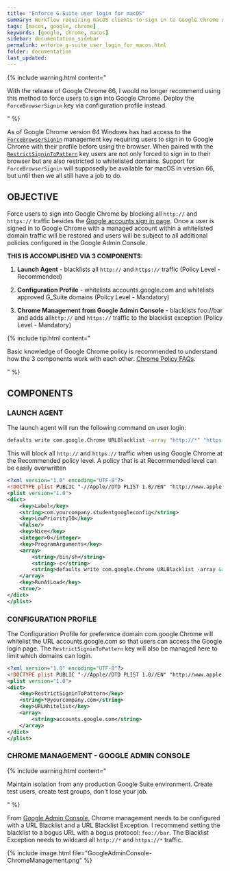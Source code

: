 ```yaml
---
title: "Enforce G-Suite user login for macOS"
summary: Workflow requiring macOS clients to sign in to Google Chrome with a managed account within a whitelisted domain to enforce policies set at Google Admin Console.
tags: [macos, google, chrome]
keywords: [google, chrome, macos]
sidebar: documentation_sidebar
permalink: enforce_g-suite_user_login_for_macos.html
folder: documentation
last_updated:
---
```

{% include warning.html content="

With the release of Google Chrome 66, I would no longer recommend using this method to force users to sign into Google Chrome. Deploy the ```ForceBrowserSignin``` key via configuration profile instead.

" %}  

As of Google Chrome version 64 Windows has had access to the [```ForceBrowserSignin```](https://www.chromium.org/administrators/policy-list-3#ForceBrowserSignin) management key requiring users to sign in to Google Chrome with their profile before using the browser. When paired with the [```RestrictSigninToPattern```](https://www.chromium.org/administrators/policy-list-3#RestrictSigninToPattern) key users are not only forced to sign in to their browser but are also restricted to whitelisted domains. Support for ```ForceBrowserSignin``` will supposedly be available for macOS in version 66, but until then we all still have a job to do.   

##  OBJECTIVE

Force users to sign into Google Chrome by blocking all ```http://``` and ```https://``` traffic besides the [Google accounts sign in page](https://accounts.google.com). Once a user is signed in to Google Chrome with a managed account within a whitelisted domain traffic will be restored and users will be subject to all additional policies configured in the Google Admin Console.  

**THIS IS ACCOMPLISHED VIA 3 COMPONENTS:**
  1. **Launch Agent** - blacklists all ```http://``` and ```https://``` traffic (Policy Level - Recommended)

  2. **Configuration Profile** - whitelists accounts.google.com and whitelists approved G_Suite domains (Policy Level - Mandatory)

  3. **Chrome Management from Google Admin Console** - blacklists foo://bar and adds all```http://``` and ```https://``` traffic to the blacklist exception (Policy Level - Mandatory)

{% include tip.html content="

Basic knowledge of Google Chrome policy is recommended to understand how the 3 components work with each other. [Chrome Policy FAQs](https://support.google.com/chrome/a/answer/187202).

" %}

## COMPONENTS

### LAUNCH AGENT

The launch agent will run the following command on user login:
```sh
defaults write com.google.Chrome URLBlacklist -array "http://*" "https://*"
```
This will block all ```http://``` and ```https://``` traffic when using Google Chrome at the Recommended policy level. A policy that is at Recommended level can be easily overwritten

```xml
<?xml version="1.0" encoding="UTF-8"?>
<!DOCTYPE plist PUBLIC "-//Apple//DTD PLIST 1.0//EN" "http://www.apple.com/DTDs/PropertyList-1.0.dtd">
<plist version="1.0">
<dict>
	<key>Label</key>
	<string>com.yourcompany.studentgoogleconfig</string>
	<key>LowPriorityIO</key>
	<false/>
	<key>Nice</key>
	<integer>0</integer>
	<key>ProgramArguments</key>
	<array>
		<string>/bin/sh</string>
		<string>-c</string>
		<string>defaults write com.google.Chrome URLBlacklist -array &apos;&quot;http://*&quot;&apos; &apos;&quot;https://*&quot;&apos;</string>
	</array>
	<key>RunAtLoad</key>
	<true/>
</dict>
</plist>
```

### CONFIGURATION PROFILE

The Configuration Profile for preference domain com.google.Chrome will whitelist the URL accounts.google.com so that users can access the Google login page. The ``RestrictSigninToPattern`` key will also be managed here to limit which domains can login.  

```xml
<?xml version="1.0" encoding="UTF-8"?>
<!DOCTYPE plist PUBLIC "-//Apple//DTD PLIST 1.0//EN" "http://www.apple.com/DTDs/PropertyList-1.0.dtd">
<plist version="1.0">
<dict>
	<key>RestrictSigninToPattern</key>
	<string>*@yourcompany.com</string>
	<key>URLWhitelist</key>
	<array>
		<string>accounts.google.com</string>
	</array>
</dict>
</plist>
```

### CHROME MANAGEMENT - GOOGLE ADMIN CONSOLE

{% include warning.html content="

Maintain isolation from any production Google Suite environment. Create test users, create test groups, don't lose your job.

" %}  

From <a href="https://admin.google.com/">Google Admin Console</a>, Chrome management needs to be configured with a URL Blacklist and a URL Blacklist Exception. I recommend setting the blacklist to a bogus URL with a bogus protocol: ``foo://bar``. The Blacklist Exception needs to wildcard all ``http://*`` and ``https://*`` traffic.

{% include image.html file="GoogleAdminConsole-ChromeManagement.png" %}

